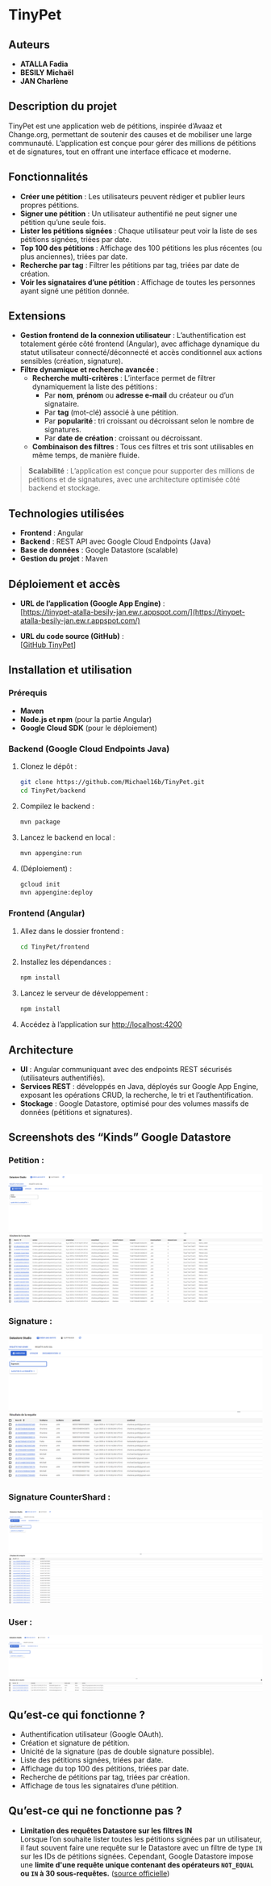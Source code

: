 # TinyPet

## Auteurs
- **ATALLA Fadia**
- **BESILY Michaël**
- **JAN Charlène**

## Description du projet
TinyPet est une application web de pétitions, inspirée d’Avaaz et Change.org, permettant de soutenir des causes et de mobiliser une large communauté. L’application est conçue pour gérer des millions de pétitions et de signatures, tout en offrant une interface efficace et moderne.

## Fonctionnalités
- **Créer une pétition** : Les utilisateurs peuvent rédiger et publier leurs propres pétitions.
- **Signer une pétition** : Un utilisateur authentifié ne peut signer une pétition qu’une seule fois.
- **Lister les pétitions signées** : Chaque utilisateur peut voir la liste de ses pétitions signées, triées par date.
- **Top 100 des pétitions** : Affichage des 100 pétitions les plus récentes (ou plus anciennes), triées par date.
- **Recherche par tag** : Filtrer les pétitions par tag, triées par date de création.
- **Voir les signataires d’une pétition** : Affichage de toutes les personnes ayant signé une pétition donnée.

## Extensions

- **Gestion frontend de la connexion utilisateur** : L’authentification est totalement gérée côté frontend (Angular), avec affichage dynamique du statut utilisateur connecté/déconnecté et accès conditionnel aux actions sensibles (création, signature).
- **Filtre dynamique et recherche avancée** :  
  - **Recherche multi-critères** : L’interface permet de filtrer dynamiquement la liste des pétitions :  
    - Par **nom**, **prénom** ou **adresse e-mail** du créateur ou d’un signataire.
    - Par **tag** (mot-clé) associé à une pétition.
    - Par **popularité** : tri croissant ou décroissant selon le nombre de signatures.
    - Par **date de création** : croissant ou décroissant.
  - **Combinaison des filtres** : Tous ces filtres et tris sont utilisables en même temps, de manière fluide.



> **Scalabilité** : L’application est conçue pour supporter des millions de pétitions et de signatures, avec une architecture optimisée côté backend et stockage.

## Technologies utilisées
- **Frontend** : Angular
- **Backend** : REST API avec Google Cloud Endpoints (Java)
- **Base de données** : Google Datastore (scalable)
- **Gestion du projet** : Maven

## Déploiement et accès

- **URL de l’application (Google App Engine)** :  
  [https://tinypet-atalla-besily-jan.ew.r.appspot.com/](https://tinypet-atalla-besily-jan.ew.r.appspot.com/)

- **URL du code source (GitHub)** :  
  [[GitHub TinyPet](https://github.com/Michael16b/TinyPet)]

## Installation et utilisation

### Prérequis
- **Maven**
- **Node.js et npm** (pour la partie Angular)
- **Google Cloud SDK** (pour le déploiement)

### Backend (Google Cloud Endpoints Java)
1. Clonez le dépôt :
    ```bash
    git clone https://github.com/Michael16b/TinyPet.git
    cd TinyPet/backend
    ```
2. Compilez le backend :
    ```bash
    mvn package
    ```
3. Lancez le backend en local :
    ```bash
    mvn appengine:run
    ```
4. (Déploiement) :
    ```bash
    gcloud init
    mvn appengine:deploy
    ```

### Frontend (Angular)
1. Allez dans le dossier frontend :
    ```bash
    cd TinyPet/frontend
    ```
2. Installez les dépendances :
    ```bash
    npm install
    ```
3. Lancez le serveur de développement :
    ```bash
    npm install
    ```
4. Accédez à l’application sur [http://localhost:4200](http://localhost:4200)

## Architecture

- **UI** : Angular communiquant avec des endpoints REST sécurisés (utilisateurs authentifiés).
- **Services REST** : développés en Java, déployés sur Google App Engine, exposant les opérations CRUD, la recherche, le tri et l’authentification.
- **Stockage** : Google Datastore, optimisé pour des volumes massifs de données (pétitions et signatures).

## Screenshots des “Kinds” Google Datastore

### Petition :
![Petition Kinds](assets/kinds/Petition.png)

### Signature :
![Petition Kinds](assets/kinds/Signature.png)

### Signature CounterShard :
![Petition Kinds](assets/kinds/SignatureCounterShard.png)


### User :
![Petition Kinds](assets/kinds/User.png)

## Qu’est-ce qui fonctionne ?

- Authentification utilisateur (Google OAuth).
- Création et signature de pétition.
- Unicité de la signature (pas de double signature possible).
- Liste des pétitions signées, triées par date.
- Affichage du top 100 des pétitions, triées par date.
- Recherche de pétitions par tag, triées par création.
- Affichage de tous les signataires d’une pétition.

## Qu’est-ce qui ne fonctionne pas ?

- **Limitation des requêtes Datastore sur les filtres IN**  
  Lorsque l’on souhaite lister toutes les pétitions signées par un utilisateur, il faut souvent faire une requête sur le Datastore avec un filtre de type `IN` sur les IDs de pétitions signées. 
  Cependant, Google Datastore impose une **limite d'une requête unique contenant des opérateurs `NOT_EQUAL` ou `IN`   à 30 sous-requêtes.** ([source officielle](https://cloud.google.com/appengine/docs/legacy/standard/java/datastore/queries?hl=fr))

